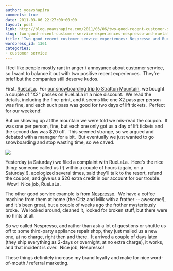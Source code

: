 ```yaml
---
author: yoavshapira
comments: true
date: 2011-03-06 22:27:00+00:00
layout: post
link: http://blog.yoavshapira.com/2011/03/06/two-good-recent-customer-service-experiences-nespresso-and-ruelala/
slug: two-good-recent-customer-service-experiences-nespresso-and-ruelala
title: 'Two good recent customer service experiences: Nespresso and RueLaLa'
wordpress_id: 1361
categories:
- customer service
---
```


I feel like people mostly rant in anger / annoyance about customer service, so I want to balance it out with two positive recent experiences.  They're brief but the companies still deserve kudos.  
  
First, [RueLaLa](http://www.ruelala.com/).  For [our snowboarding trip to Stratton Mountain](http://yoavs.blogspot.com/2011/03/awesome-snow-at-stratton-mountain.html), we bought a couple of "X2" passes on RueLaLa in a nice discount.  We read the details, including the fine-print, and it seems like one X2 pass per person was fine, and each such pass was good for two days of lift tickets.  Perfect for our weekend!  
  
But on showing up at the mountain we were told we mis-read the coupon.  It was one per person, fine, but each one only got us a day of lift tickets and the second day was $20 off.  This seemed strange, so we argued and debated with a manager for a bit.  But eventually we just wanted to go snowboarding and stop wasting time, so we caved.  
  


[![](http://www.ruelala.com/images/content/homepage/c2011_bg.jpg)](http://www.ruelala.com/images/content/homepage/c2011_bg.jpg)

  
  
Yesterday (a Saturday) we filed a complaint with RueLaLa.  Here's the nice thing: someone called us (!) within a couple of hours (again, on a Saturday!!), apologized several times, said they'll talk to the resort, refund the coupon, and give us a $20 extra credit in our account for our trouble.  Wow!  Nice job, RueLaLa.  
  
The other good service example is from [Nespresso](http://www.nespresso.com/#/us/en).  We have a coffee machine from them at home (the Citiz and Milk with a frother -- awesome!), and it's been great, but a couple of weeks ago the frother mysteriously broke.  We looked around, cleaned it, looked for broken stuff, but there were no hints at all.   
  
So we called Nespresso, and rather than ask a lot of questions or shuttle us off to some third-party appliance repair shop, they just mailed us a new one, at no charge, right then and there.  It arrived a couple of days later (they ship everything as 2-days or overnight, at no extra charge), it works, and that incident is over.  Nice job, Nespresso!  
  
These things definitely increase my brand loyalty and make for nice word-of-mouth / referral marketing.
